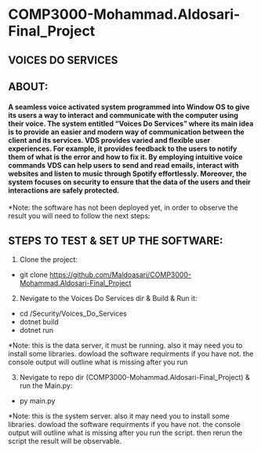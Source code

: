 # COMP3000-Mohammad.Aldosari-Final_Project
## VOICES DO SERVICES
## ABOUT:
#### A seamless voice activated system programmed into Window OS to give its users a way to interact and communicate with the computer using their voice.  The system entitled “Voices Do Services” where its main idea is to provide an easier and modern way of communication between the client and its services. VDS provides varied and flexible user experiences. For example, it provides feedback to the users to notify them of what is the error and how to fix it. By employing intuitive voice commands VDS can help users to send and read emails, interact with websites and listen to music through Spotify effortlessly. Moreover, the system focuses on security to ensure that the data of the users and their interactions are safely protected. 

*Note: the software has not been deployed yet, in order to observe the result you will need to follow the next steps:

## STEPS TO TEST & SET UP THE SOFTWARE:
1. Clone the project:
- git clone https://github.com/Maldoasari/COMP3000-Mohammad.Aldosari-Final_Project
2. Nevigate to the Voices Do Services dir & Build & Run it:
- cd /Security/Voices_Do_Services
- dotnet build
- dotnet run

*Note: this is the data server, it must be running. also it may need you to install some libraries. dowload the software requirments if you have not. the console output will outline what is missing after you run

3. Nevigate to repo dir (COMP3000-Mohammad.Aldosari-Final_Project) & run the Main.py:
- py main.py

*Note: this is the system server. also it may need you to install some libraries. dowload the software requirments if you have not. the console output will outline what is missing after you run the script. then rerun the script the result will be observable.


